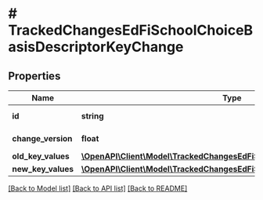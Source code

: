 # # TrackedChangesEdFiSchoolChoiceBasisDescriptorKeyChange

## Properties

Name | Type | Description | Notes
------------ | ------------- | ------------- | -------------
**id** | **string** | Resource identifier | [optional]
**change_version** | **float** | Change version | [optional]
**old_key_values** | [**\OpenAPI\Client\Model\TrackedChangesEdFiSchoolChoiceBasisDescriptorKey**](TrackedChangesEdFiSchoolChoiceBasisDescriptorKey.md) |  | [optional]
**new_key_values** | [**\OpenAPI\Client\Model\TrackedChangesEdFiSchoolChoiceBasisDescriptorKey**](TrackedChangesEdFiSchoolChoiceBasisDescriptorKey.md) |  | [optional]

[[Back to Model list]](../../README.md#models) [[Back to API list]](../../README.md#endpoints) [[Back to README]](../../README.md)
